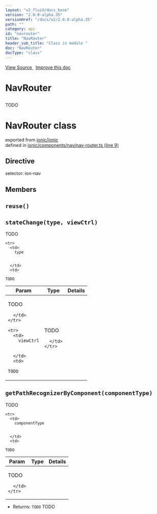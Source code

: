 ```yaml
---
layout: "v2_fluid/docs_base"
version: "2.0.0-alpha.35"
versionHref: "/docs/v2/2.0.0-alpha.35"
path: ""
category: api
id: "navrouter"
title: "NavRouter"
header_sub_title: "Class in module "
doc: "NavRouter"
docType: "class"
---
```



<div class="improve-docs">
  <a href='http://github.com/driftyco/ionic2/tree/master/ionic/components/nav/nav-router.ts#L8'>
    View Source
  </a>
  &nbsp;
  <a href='http://github.com/driftyco/ionic2/edit/master/ionic/components/nav/nav-router.ts#L8'>
    Improve this doc
  </a>
</div>




<h1 class="api-title">

  NavRouter



</h1>





<p>TODO</p>


<h1 class="class export">NavRouter <span class="type">class</span></h1>
<p class="module">exported from <a href='undefined'>ionic/ionic</a><br/>
defined in <a href="https://github.com/driftyco/ionic2/tree/master/ionic/components/nav/nav-router.ts#L9-L115">ionic/components/nav/nav-router.ts (line 9)</a>
</p>
<h2>Directive</h2>
  <span>selector: ion-nav</span>


## Members

<div id="reuse"></div>
<h2>
  <code>reuse()</code>

</h2>












<div id="stateChange"></div>
<h2>
  <code>stateChange(type, viewCtrl)</code>

</h2>

TODO



<table class="table" style="margin:0;">
  <thead>
    <tr>
      <th>Param</th>
      <th>Type</th>
      <th>Details</th>
    </tr>
  </thead>
  <tbody>

    <tr>
      <td>
        type


      </td>
      <td>

  <code>TODO</code>
      </td>
      <td>
        <p>TODO</p>


      </td>
    </tr>

    <tr>
      <td>
        viewCtrl


      </td>
      <td>

  <code>TODO</code>
      </td>
      <td>
        <p>TODO</p>


      </td>
    </tr>

  </tbody>
</table>









<div id="getPathRecognizerByComponent"></div>
<h2>
  <code>getPathRecognizerByComponent(componentType)</code>

</h2>

TODO



<table class="table" style="margin:0;">
  <thead>
    <tr>
      <th>Param</th>
      <th>Type</th>
      <th>Details</th>
    </tr>
  </thead>
  <tbody>

    <tr>
      <td>
        componentType


      </td>
      <td>

  <code>TODO</code>
      </td>
      <td>
        <p>TODO</p>


      </td>
    </tr>

  </tbody>
</table>






* Returns:
  <code>TODO</code> TODO
